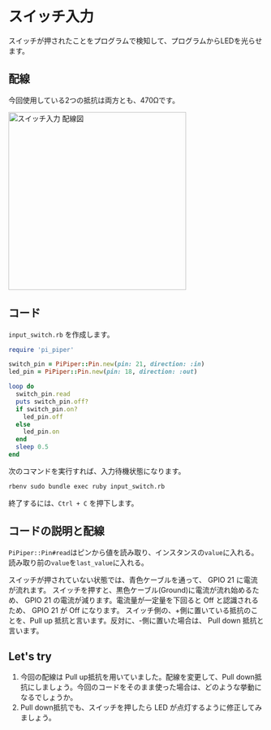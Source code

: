 # スイッチ入力

スイッチが押されたことをプログラムで検知して、プログラムからLEDを光らせます。

## 配線

今回使用している2つの抵抗は両方とも、470Ωです。

<img src='https://raw.githubusercontent.com/libertyfish-co/ruby-hw/images/input_switch.png' alt='スイッチ入力 配線図' width="350" />

## コード

`input_switch.rb` を作成します。

```ruby
require 'pi_piper'

switch_pin = PiPiper::Pin.new(pin: 21, direction: :in)
led_pin = PiPiper::Pin.new(pin: 18, direction: :out)

loop do
  switch_pin.read
  puts switch_pin.off?
  if switch_pin.on?
    led_pin.off
  else
    led_pin.on
  end
  sleep 0.5
end
```

次のコマンドを実行すれば、入力待機状態になります。

```bash
rbenv sudo bundle exec ruby input_switch.rb
```

終了するには、`Ctrl + C` を押下します。

## コードの説明と配線

`PiPiper::Pin#read`はピンから値を読み取り、インスタンスの`value`に入れる。読み取り前の`value`を`last_value`に入れる。

スイッチが押されていない状態では、青色ケーブルを通って、 GPIO 21 に電流が流れます。
スイッチを押すと、黒色ケーブル(Ground)に電流が流れ始めるため、 GPIO 21 の電流が減ります。電流量が一定量を下回ると Off と認識されるため、 GPIO 21 が Off になります。
スイッチ側の、+側に置いている抵抗のことを、Pull up 抵抗と言います。反対に、-側に置いた場合は、 Pull down 抵抗と言います。

## Let's try

1. 今回の配線は Pull up抵抗を用いていました。配線を変更して、Pull down抵抗にしましょう。今回のコードをそのまま使った場合は、どのような挙動になるでしょうか。
2. Pull down抵抗でも、スイッチを押したら LED が点灯するように修正してみましょう。
